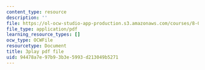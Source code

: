 ```yaml
---
content_type: resource
description: ''
file: https://ol-ocw-studio-app-production.s3.amazonaws.com/courses/8-01sc-classical-mechanics-fall-2016/94478a7e97b93b3e5993d213049b5271_TF93gm1_O8M.pdf
file_type: application/pdf
learning_resource_types: []
ocw_type: OCWFile
resourcetype: Document
title: 3play pdf file
uid: 94478a7e-97b9-3b3e-5993-d213049b5271
---
```

